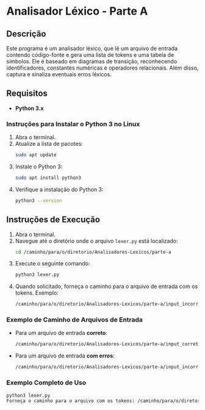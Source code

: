 
# Analisador Léxico - Parte A

## Descrição

Este programa é um analisador léxico, que lê um arquivo de entrada contendo código-fonte e gera uma lista de tokens e uma tabela de símbolos. Ele é baseado em diagramas de transição, reconhecendo identificadores, constantes numéricas e operadores relacionais. Além disso, captura e sinaliza eventuais erros léxicos.

## Requisitos

- **Python 3.x**

### Instruções para Instalar o Python 3 no Linux

1. Abra o terminal.
2. Atualize a lista de pacotes:
   ```bash
   sudo apt update
   ```
3. Instale o Python 3:
   ```bash
   sudo apt install python3
   ```
4. Verifique a instalação do Python 3:
   ```bash
   python3 --version
   ```

## Instruções de Execução

1. Abra o terminal.
2. Navegue até o diretório onde o arquivo `lexer.py` está localizado:
   ```bash
   cd /caminho/para/o/diretorio/Analisadores-Lexicos/parte-a
   ```
3. Execute o seguinte comando:
   ```bash
   python3 lexer.py
   ```
4. Quando solicitado, forneça o caminho para o arquivo de entrada com os tokens. Exemplo:
   ```bash
   /caminho/para/o/diretorio/Analisadores-Lexicos/parte-a/input_incorreto_a
   ```

### Exemplo de Caminho de Arquivos de Entrada

- Para um arquivo de entrada **correto**:
  ```bash
  /caminho/para/o/diretorio/Analisadores-Lexicos/parte-a/input_correto_a
  ```
- Para um arquivo de entrada **com erros**:
  ```bash
  /caminho/para/o/diretorio/Analisadores-Lexicos/parte-a/input_incorreto_a
  ```

### Exemplo Completo de Uso

```bash
python3 lexer.py
Forneça o caminho para o arquivo com os tokens: /caminho/para/o/diretorio/Analisadores-Lexicos/parte-a/input_incorreto_a
```

